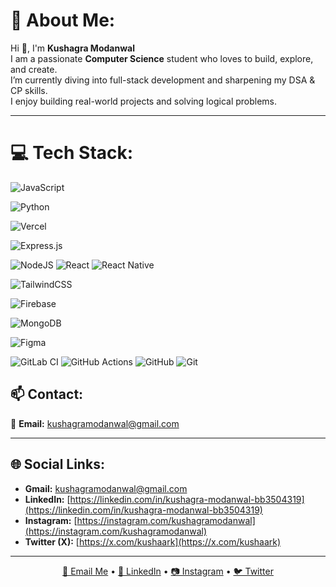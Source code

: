 # 💫 About Me:
Hi 👋, I'm **Kushagra Modanwal**  
I am a passionate **Computer Science** student who loves to build, explore, and create.  
I’m currently diving into full-stack development and sharpening my DSA & CP skills.  
I enjoy building real-world projects and solving logical problems.

---
# 💻 Tech Stack:
<!--![Go](https://img.shields.io/badge/go-%2300ADD8.svg?style=flat-square&logo=go&logoColor=white) 
![GraphQL](https://img.shields.io/badge/-GraphQL-E10098?style=flat-square&logo=graphql&logoColor=white)
![Kotlin](https://img.shields.io/badge/kotlin-%237F52FF.svg?style=flat-square&logo=kotlin&logoColor=white)-->
![JavaScript](https://img.shields.io/badge/javascript-%23323330.svg?style=flat-square&logo=javascript&logoColor=%23F7DF1E)
<!--![Java](https://img.shields.io/badge/java-%23ED8B00.svg?style=flat-square&logo=openjdk&logoColor=white) -->
![Python](https://img.shields.io/badge/python-3670A0?style=flat-square&logo=python&logoColor=ffdd54) 
<!--![TypeScript](https://img.shields.io/badge/typescript-%23007ACC.svg?style=flat-square&logo=typescript&logoColor=white)-->
<!--![Rust](https://img.shields.io/badge/rust-%23000000.svg?style=flat-square&logo=rust&logoColor=white) 
![Solidity](https://img.shields.io/badge/Solidity-%23363636.svg?style=flat-square&logo=solidity&logoColor=white)
![Swift](https://img.shields.io/badge/swift-F54A2A?style=flat-square&logo=swift&logoColor=white) 
![AWS](https://img.shields.io/badge/AWS-%23FF9900.svg?style=flat-square&logo=amazon-aws&logoColor=white)
![Firebase](https://img.shields.io/badge/firebase-%23039BE5.svg?style=flat-square&logo=firebase) 
![Google Cloud](https://img.shields.io/badge/GoogleCloud-%234285F4.svg?style=flat-square&logo=google-cloud&logoColor=white)
![Netlify](https://img.shields.io/badge/netlify-%23000000.svg?style=flat-square&logo=netlify&logoColor=#00C7B7) -->
![Vercel](https://img.shields.io/badge/vercel-%23000000.svg?style=flat-square&logo=vercel&logoColor=white) 
<!--![Heroku](https://img.shields.io/badge/heroku-%23430098.svg?style=flat-square&logo=heroku&logoColor=white)
![Apache Kafka](https://img.shields.io/badge/Apache%20Kafka-000?style=flat-square&logo=apachekafka) 
![Chart.js](https://img.shields.io/badge/chart.js-F5788D.svg?style=flat-square&logo=chart.js&logoColor=white)
![nVIDIA](https://img.shields.io/badge/cuda-000000.svg?style=flat-square&logo=nVIDIA&logoColor=green) 
![Django](https://img.shields.io/badge/django-%23092E20.svg?style=flat-square&logo=django&logoColor=white)
![Elasticsearch](https://img.shields.io/badge/elasticsearch-%230377CC.svg?style=flat-square&logo=elasticsearch&logoColor=white) 
![Flask](https://img.shields.io/badge/flask-%23000.svg?style=flat-square&logo=flask&logoColor=white)
![FastAPI](https://img.shields.io/badge/FastAPI-005571?style=flat-square&logo=fastapi) -->
![Express.js](https://img.shields.io/badge/express.js-%23404d59.svg?style=flat-square&logo=express&logoColor=%2361DAFB) 
<!--![Expo](https://img.shields.io/badge/expo-1C1E24?style=flat-square&logo=expo&logoColor=#D04A37)  
![OpenCV](https://img.shields.io/badge/opencv-%23white.svg?style=flat-square&logo=opencv&logoColor=white)-->
![NodeJS](https://img.shields.io/badge/node.js-6DA55F?style=flat-square&logo=node.js&logoColor=white) 
![React](https://img.shields.io/badge/react-%2320232a.svg?style=flat-square&logo=react&logoColor=%2361DAFB) 
![React Native](https://img.shields.io/badge/react_native-%2320232a.svg?style=flat-square&logo=react&logoColor=%2361DAFB)
<!--![Streamlit](https://img.shields.io/badge/Streamlit-%23FE4B4B.svg?style=flat-square&logo=streamlit&logoColor=white)-->
![TailwindCSS](https://img.shields.io/badge/tailwindcss-%2338B2AC.svg?style=flat-square&logo=tailwind-css&logoColor=white) 
<!--![Spring](https://img.shields.io/badge/spring-%236DB33F.svg?style=flat-square&logo=spring&logoColor=white) 
![Three js](https://img.shields.io/badge/threejs-black?style=flat-square&logo=three.js&logoColor=white) 
![AmazonDynamoDB](https://img.shields.io/badge/Amazon%20DynamoDB-4053D6?style=flat-square&logo=Amazon%20DynamoDB&logoColor=white)-->
![Firebase](https://img.shields.io/badge/firebase-a08021?style=flat-square&logo=firebase&logoColor=ffcd34) 
<!--![Supabase](https://img.shields.io/badge/Supabase-3ECF8E?style=flat-square&logo=supabase&logoColor=white) 
![SQLite](https://img.shields.io/badge/sqlite-%2307405e.svg?style=flat-square&logo=sqlite&logoColor=white) -->
![MongoDB](https://img.shields.io/badge/MongoDB-%234ea94b.svg?style=flat-square&logo=mongodb&logoColor=white)
<!--![MySQL](https://img.shields.io/badge/mysql-4479A1.svg?style=flat-square&logo=mysql&logoColor=white) 
![Postgres](https://img.shields.io/badge/postgres-%23316192.svg?style=flat-square&logo=postgresql&logoColor=white) 
![Redis](https://img.shields.io/badge/redis-%23DD0031.svg?style=flat-square&logo=redis&logoColor=white) -->
![Figma](https://img.shields.io/badge/figma-%23F24E1E.svg?style=flat-square&logo=figma&logoColor=white) 
<!--![Keras](https://img.shields.io/badge/Keras-%23D00000.svg?style=flat-square&logo=Keras&logoColor=white) 
![Matplotlib](https://img.shields.io/badge/Matplotlib-%23ffffff.svg?style=flat-square&logo=Matplotlib&logoColor=black) 
![mlflow](https://img.shields.io/badge/mlflow-%23d9ead3.svg?style=flat-square&logo=numpy&logoColor=blue)
![NumPy](https://img.shields.io/badge/numpy-%23013243.svg?style=flat-square&logo=numpy&logoColor=white)
![Pandas](https://img.shields.io/badge/pandas-%23150458.svg?style=flat-square&logo=pandas&logoColor=white)
![Plotly](https://img.shields.io/badge/Plotly-%233F4F75.svg?style=flat-square&logo=plotly&logoColor=white)
![PyTorch](https://img.shields.io/badge/PyTorch-%23EE4C2C.svg?style=flat-square&logo=PyTorch&logoColor=white)
![scikit-learn](https://img.shields.io/badge/scikit--learn-%23F7931E.svg?style=flat-square&logo=scikit-learn&logoColor=white)
![TensorFlow](https://img.shields.io/badge/TensorFlow-%23FF6F00.svg?style=flat-square&logo=TensorFlow&logoColor=white) -->
![GitLab CI](https://img.shields.io/badge/gitlab%20CI-%23181717.svg?style=flat-square&logo=gitlab&logoColor=white)
![GitHub Actions](https://img.shields.io/badge/github%20actions-%232671E5.svg?style=flat-square&logo=githubactions&logoColor=white)
![GitHub](https://img.shields.io/badge/github-%23121011.svg?style=flat-square&logo=github&logoColor=white) 
![Git](https://img.shields.io/badge/git-%23F05033.svg?style=flat-square&logo=git&logoColor=white) 
<!--![ElasticSearch](https://img.shields.io/badge/-ElasticSearch-005571?style=flat-square&logo=elasticsearch) 
![Docker](https://img.shields.io/badge/docker-%230db7ed.svg?style=flat-square&logo=docker&logoColor=white)
![Grafana](https://img.shields.io/badge/grafana-%23F46800.svg?style=flat-square&logo=grafana&logoColor=white)
![Kubernetes](https://img.shields.io/badge/kubernetes-%23326ce5.svg?style=flat-square&logo=kubernetes&logoColor=white)
![Postman](https://img.shields.io/badge/Postman-FF6C37?style=flat-square&logo=postman&logoColor=white)
![Terraform](https://img.shields.io/badge/terraform-%235835CC.svg?style=flat-square&logo=terraform&logoColor=white)-->

## 📫 Contact:
📧 **Email:** [kushagramodanwal@gmail.com](mailto:kushagramodanwal@gmail.com)

---

## 🌐 Social Links:
- **Gmail:** [kushagramodanwal@gmail.com](mailto:kushagramodanwal@gmail.com)  
- **LinkedIn:** [https://linkedin.com/in/kushagra-modanwal-bb3504319](https://linkedin.com/in/kushagra-modanwal-bb3504319)  
- **Instagram:** [https://instagram.com/kushagramodanwal](https://instagram.com/kushagramodanwal)  
- **Twitter (X):** [https://x.com/kushaark](https://x.com/kushaark)

---

<div align="center">
    <a href="mailto:kushagramodanwal@gmail.com">📧 Email Me</a> •
    <a href="https://linkedin.com/in/kushagra-modanwal-bb3504319">💼 LinkedIn</a> •
    <a href="https://instagram.com/kushagramodanwal">📷 Instagram</a> •
    <a href="https://x.com/kushaark">🐦 Twitter</a>
</div>
